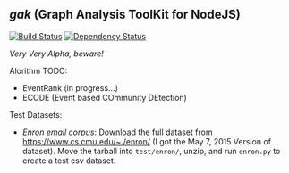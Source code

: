 ## _gak_ (Graph Analysis ToolKit for NodeJS)

[![Build Status](https://travis-ci.org/CrossLead/gak.svg?branch=master)](https://travis-ci.org/CrossLead/gak)
[![Dependency Status](https://david-dm.org/crosslead/gak.svg)](https://david-dm.org/crosslead/gak)

*Very Very Alpha, beware!*

Alorithm TODO:
  - EventRank (in progress...)
  - ECODE (Event based COmmunity DEtection)

Test Datasets:
  - *Enron email corpus*: Download the full dataset from https://www.cs.cmu.edu/~./enron/ (I got the May 7, 2015 Version of dataset). Move the tarball into `test/enron/`, unzip, and run `enron.py` to create a test csv dataset.
